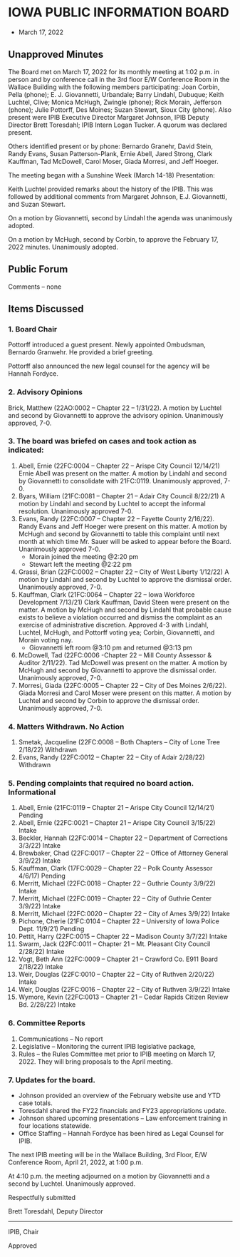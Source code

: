 # IOWA PUBLIC INFORMATION BOARD

- March 17, 2022

## Unapproved Minutes

The Board met on March 17, 2022 for its monthly meeting at 1:02 p.m. in person and by conference call in the 3rd floor E/W Conference Room in the Wallace Building with the following members participating: Joan Corbin, Pella (phone); E. J. Giovannetti, Urbandale; Barry Lindahl, Dubuque; Keith Luchtel, Clive; Monica McHugh, Zwingle (phone); Rick Morain, Jefferson (phone); Julie Pottorff, Des Moines; Suzan Stewart, Sioux City (phone).  Also present were IPIB Executive Director Margaret Johnson, IPIB Deputy Director Brett Toresdahl; IPIB Intern Logan Tucker. A quorum was declared present.

Others identified present or by phone: Bernardo Granehr, David Stein, Randy Evans, Susan Patterson-Plank, Ernie Abell, Jared Strong, Clark Kauffman, Tad McDowell, Carol Moser, Giada Morresi, and Jeff Hoeger.

The meeting began with a Sunshine Week (March 14-18) Presentation:

Keith Luchtel provided remarks about the history of the IPIB.  This was followed by additional comments from Margaret Johnson, E.J. Giovannetti, and Suzan Stewart.   

On a motion by Giovannetti, second by Lindahl the agenda was unanimously adopted.

On a motion by McHugh, second by Corbin, to approve the February 17, 2022 minutes. Unanimously adopted.

## Public Forum

Comments – none

## Items Discussed

### 1. Board Chair

Pottorff introduced a guest present. Newly appointed Ombudsman, Bernardo Granwehr. He provided a brief greeting.

Pottorff also announced the new legal counsel for the agency will be Hannah Fordyce.

### 2. Advisory Opinions

Brick, Matthew (22AO:0002 – Chapter 22 – 1/31/22). A motion by Luchtel and second by Giovannetti to approve the advisory opinion.  Unanimously approved, 7-0.

### 3. The board was briefed on cases and took action as indicated: 

1. Abell, Ernie (22FC:0004 – Chapter 22 – Arispe City Council 12/14/21) Ernie Abell was present on the matter. A motion by Lindahl and second by Giovannetti to consolidate with 21FC:0119.  Unanimously approved, 7-0.
2. Byars, William (21FC:0081 – Chapter 21 – Adair City Council 8/22/21) A motion by Lindahl and second by Luchtel to accept the informal resolution. Unanimously approved 7-0.
3. Evans, Randy (22FC:0007 – Chapter 22 – Fayette County 2/16/22). Randy Evans and Jeff Hoeger were present on this matter. A motion by McHugh and second by Giovannetti to table this complaint until next month at which time Mr. Sauer will be asked to appear before the Board. Unanimously approved 7-0.
    - Morain joined the meeting @2:20 pm
    - Stewart left the meeting @2:22 pm
4. Grassi, Brian (22FC:0002 – Chapter 22 – City of West Liberty 1/12/22) A motion by Lindahl and second by Luchtel to approve the dismissal order.  Unanimously approved, 7-0.
5. Kauffman, Clark (21FC:0064 – Chapter 22 – Iowa Workforce Development 7/13/21) Clark Kauffman, David Steen were present on the matter. A motion by McHugh and second by Lindahl that probable cause exists to believe a violation occurred and dismiss the complaint as an exercise of administrative discretion.  Approved 4-3 with Lindahl, Luchtel, McHugh, and Pottorff voting yea; Corbin, Giovannetti, and Morain voting nay.
    - Giovannetti left room @3:10 pm and returned @3:13 pm
6. McDowell, Tad (22FC:0006 -Chapter 22 – Mill County Assessor & Auditor 2/11/22). Tad McDowell was present on the matter. A motion by McHugh and second by Giovannetti to approve the dismissal order. Unanimously approved, 7-0.
7. Morresi, Giada (22FC:0005 – Chapter 22 – City of Des Moines 2/6/22).  Giada Morresi and Carol Moser were present on this matter.  A motion by Luchtel and second by Corbin to approve the dismissal order.  Unanimously approved, 7-0.

### 4. Matters Withdrawn. No Action

1. Smetak, Jacqueline (22FC:0008 – Both Chapters – City of Lone Tree 2/18/22) Withdrawn
2. Evans, Randy (22FC:0012 – Chapter 22 – City of Adair 2/28/22) Withdrawn

### 5. Pending complaints that required no board action.  Informational

1. Abell, Ernie (21FC:0119 – Chapter 21 – Arispe City Council 12/14/21) Pending
2. Abell, Ernie (22FC:0021 – Chapter 21 – Arispe City Council 3/15/22) Intake
3. Beckler, Hannah (22FC:0014 – Chapter 22 – Department of Corrections 3/3/22) Intake
4. Brewbaker, Chad (22FC:0017 – Chapter 22 – Office of Attorney General 3/9/22) Intake
5. Kauffman, Clark (17FC:0029 – Chapter 22 – Polk County Assessor 4/6/17) Pending
6. Merritt, Michael (22FC:0018 – Chapter 22 – Guthrie County 3/9/22) Intake
7. Merritt, Michael (22FC:0019 – Chapter 22 – City of Guthrie Center 3/9/22) Intake
8. Merritt, Michael (22FC:0020 – Chapter 22 – City of Ames 3/9/22) Intake
9. Pichone, Cherie (21FC:0104 – Chapter 22 – University of Iowa Police Dept. 11/9/21) Pending
10. Pettit, Harry (22FC:0015 – Chapter 22 – Madison County 3/7/22) Intake
11. Swarm, Jack (22FC:0011 – Chapter 21 – Mt. Pleasant City Council 2/28/22) Intake
12. Vogt, Beth Ann (22FC:0009 – Chapter 21 – Crawford Co. E911 Board 2/18/22) Intake
13. Weir, Douglas (22FC:0010 – Chapter 22 – City of Ruthven 2/20/22) Intake
14. Weir, Douglas (22FC:0016 – Chapter 22 – City of Ruthven 3/9/22) Intake
15. Wymore, Kevin (22FC:0013 – Chapter 21 – Cedar Rapids Citizen Review Bd. 2/28/22) Intake

### 6. Committee Reports

1. Communications – No report
2. Legislative – Monitoring the current IPIB legislative package,
3. Rules – the Rules Committee met prior to IPIB meeting on March 17, 2022. They will bring proposals to the April meeting.

### 7. Updates for the board.

- Johnson provided an overview of the February website use and YTD case totals.
- Toresdahl shared the FY22 financials and FY23 appropriations update.
- Johnson shared upcoming presentations – Law enforcement training in four locations statewide.
- Office Staffing – Hannah Fordyce has been hired as Legal Counsel for IPIB.                            

The next IPIB meeting will be in the Wallace Building, 3rd Floor, E/W Conference Room, April 21, 2022, at 1:00 p.m.

At 4:10 p.m. the meeting adjourned on a motion by Giovannetti and a second by Luchtel.  Unanimously approved.                                                                                       

Respectfully submitted

Brett Toresdahl, Deputy Director 

__________________________

IPIB, Chair

Approved
